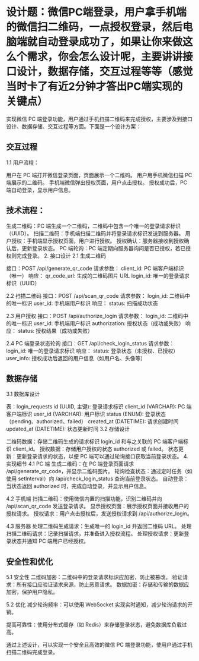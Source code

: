 # 设计题：微信PC端登录，用户拿手机端的微信扫二维码，一点授权登录，然后电脑端就自动登录成功了，如果让你来做这么个需求，你会怎么设计呢，主要讲讲接口设计，数据存储，交互过程等等（感觉当时卡了有近2分钟才答出PC端实现的关键点）
实现微信 PC 端登录功能，用户通过手机扫描二维码来完成授权，主要涉及到接口设计、数据存储、交互过程等方面。下面是一个设计方案：

## 交互过程
   1.1 用户流程：

用户在 PC 端打开微信登录页面，页面展示一个二维码。
用户用手机微信扫描 PC 端展示的二维码。
手机端微信弹出授权页面，用户点击授权。
授权成功后，PC 端自动登录，显示用户信息。
## 技术流程：

生成二维码：PC 端生成一个二维码，二维码中包含一个唯一的登录请求标识（UUID）。
扫描二维码：手机端扫描二维码并将登录请求标识发送到服务器。
用户授权：手机端显示授权页面，用户进行授权。
授权确认：服务器接收到授权确认后，更新登录状态。
PC 端轮询：PC 端定期向服务器询问是否已授权，若已授权则完成登录。
2. 接口设计
   2.1 生成二维码

接口：POST /api/generate_qr_code
请求参数：
client_id: PC 端客户端标识（唯一）
响应：
qr_code_url: 生成的二维码图片 URL
login_id: 唯一的登录请求标识（UUID）

2.2 扫描二维码
接口：POST /api/scan_qr_code
请求参数：
login_id: 二维码中的唯一标识
user_id: 手机端用户标识
响应：
status: 扫描成功状态

2.3 用户授权
接口：POST /api/authorize_login
请求参数：
login_id: 二维码中的唯一标识
user_id: 手机端用户标识
authorization: 授权状态（成功或失败）
响应：
status: 授权结果（成功或失败）

2.4 PC 端登录状态轮询
接口：GET /api/check_login_status
请求参数：
login_id: 唯一的登录请求标识
响应：
status: 登录状态（未授权、已授权）
user_info: 授权成功后返回的用户信息（如用户名、头像等）
## 数据存储
   3.1 数据库设计

表：login_requests
id (UUID, 主键): 登录请求标识
client_id (VARCHAR): PC 端客户端标识
user_id (VARCHAR): 用户标识
status (ENUM): 登录状态（pending、authorized、failed）
created_at (DATETIME): 请求创建时间
updated_at (DATETIME): 状态更新时间
3.2 存储设计

二维码数据：存储二维码生成的请求标识 login_id 和与之关联的 PC 端客户端标识 client_id。
授权数据：存储用户授权的状态 authorized 或 failed。
状态更新：更新登录请求的状态，以便 PC 端可以通过轮询接口获取当前登录状态。
4. 实现细节
   4.1 PC 端
生成二维码：在 PC 端登录页面请求 /api/generate_qr_code，并显示二维码图片。
轮询检查状态：通过定时任务（如使用 setInterval）向 /api/check_login_status 查询当前登录状态。
自动登录：当状态返回 authorized 时，完成自动登录，并显示用户信息。

4.2 手机端
扫描二维码：使用微信内置的扫描功能，识别二维码并向 /api/scan_qr_code 发送登录请求。
显示授权页面：展示授权页面并接收用户的授权请求。
授权请求：用户点击授权后，发送授权请求到 /api/authorize_login。

4.3 服务器
处理二维码生成请求：生成唯一的 login_id 并返回二维码 URL。
处理扫描二维码请求：记录扫描请求，并准备进入授权流程。
处理授权请求：更新登录状态并通知 PC 端用户已经授权。 
## 安全性和优化

   5.1 安全性
二维码加密：二维码中的登录请求标识应加密，防止被篡改。
验证请求：所有接口应验证请求来源，防止恶意请求。
数据加密：存储和传输的数据应加密，保护用户隐私。

5.2 优化
减少轮询频率：可以使用 WebSocket 实现实时通知，减少轮询请求的开销。

提高可靠性：使用分布式缓存（如 Redis）来存储登录状态，避免数据库负载过高。

通过上述设计，可以实现一个安全且高效的微信 PC 端登录功能，使用户通过手机扫描二维码完成登录。

